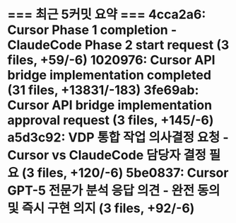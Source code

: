 === 최근 5커밋 요약 ===
4cca2a6: Cursor Phase 1 completion - ClaudeCode Phase 2 start request (3 files, +59/-6)
1020976: Cursor API bridge implementation completed (31 files, +13831/-183)
3fe69ab: Cursor API bridge implementation approval request (3 files, +145/-6)
a5d3c92: VDP 통합 작업 의사결정 요청 - Cursor vs ClaudeCode 담당자 결정 필요 (3 files, +120/-6)
5be0837: Cursor GPT-5 전문가 분석 응답 의견 - 완전 동의 및 즉시 구현 의지 (3 files, +92/-6)
=======================
